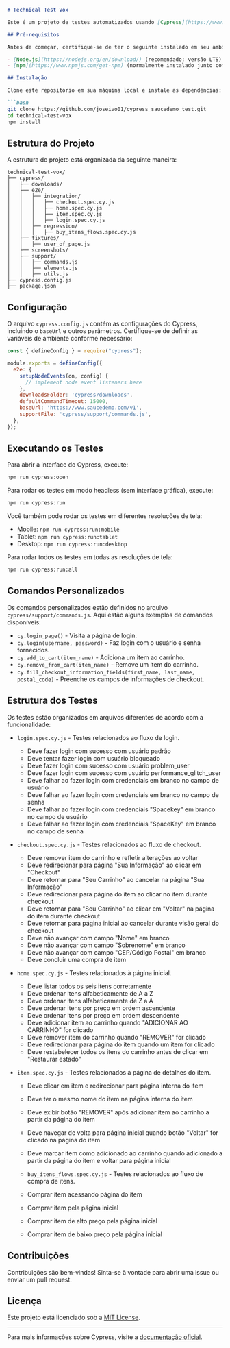 ```markdown
# Technical Test Vox

Este é um projeto de testes automatizados usando [Cypress](https://www.cypress.io/) para validar os fluxos de login e compra de itens no site de exemplo [Sauce Demo](https://www.saucedemo.com/).

## Pré-requisitos

Antes de começar, certifique-se de ter o seguinte instalado em seu ambiente:

- [Node.js](https://nodejs.org/en/download/) (recomendado: versão LTS)
- [npm](https://www.npmjs.com/get-npm) (normalmente instalado junto com o Node.js)

## Instalação

Clone este repositório em sua máquina local e instale as dependências:

```bash
git clone https://github.com/joseivo01/cypress_saucedemo_test.git
cd technical-test-vox
npm install
```

## Estrutura do Projeto

A estrutura do projeto está organizada da seguinte maneira:

```
technical-test-vox/
├── cypress/
│   ├── downloads/
│   ├── e2e/
│   │   ├── integration/
│   │   │   ├── checkout.spec.cy.js
│   │   │   ├── home.spec.cy.js
│   │   │   ├── item.spec.cy.js
│   │   │   ├── login.spec.cy.js
│   │   ├── regression/
│   │   │   ├── buy_itens_flows.spec.cy.js
│   ├── fixtures/
│   │   ├── user_of_page.js
│   ├── screenshots/
│   ├── support/
│   │   ├── commands.js
│   │   ├── elements.js
│   │   ├── utils.js
├── cypress.config.js
├── package.json
```

## Configuração

O arquivo `cypress.config.js` contém as configurações do Cypress, incluindo o `baseUrl` e outros parâmetros. Certifique-se de definir as variáveis de ambiente conforme necessário:

```javascript
const { defineConfig } = require("cypress");

module.exports = defineConfig({
  e2e: {
    setupNodeEvents(on, config) {
      // implement node event listeners here
    },
    downloadsFolder: 'cypress/downloads',
    defaultCommandTimeout: 15000,
    baseUrl: 'https://www.saucedemo.com/v1',
    supportFile: 'cypress/support/commands.js',
  },
});
```

## Executando os Testes

Para abrir a interface do Cypress, execute:

```bash
npm run cypress:open
```

Para rodar os testes em modo headless (sem interface gráfica), execute:

```bash
npm run cypress:run
```

Você também pode rodar os testes em diferentes resoluções de tela:

- Mobile: `npm run cypress:run:mobile`
- Tablet: `npm run cypress:run:tablet`
- Desktop: `npm run cypress:run:desktop`

Para rodar todos os testes em todas as resoluções de tela:

```bash
npm run cypress:run:all
```

## Comandos Personalizados

Os comandos personalizados estão definidos no arquivo `cypress/support/commands.js`. Aqui estão alguns exemplos de comandos disponíveis:

- `cy.login_page()` - Visita a página de login.
- `cy.login(username, password)` - Faz login com o usuário e senha fornecidos.
- `cy.add_to_cart(item_name)` - Adiciona um item ao carrinho.
- `cy.remove_from_cart(item_name)` - Remove um item do carrinho.
- `cy.fill_checkout_information_fields(first_name, last_name, postal_code)` - Preenche os campos de informações de checkout.

## Estrutura dos Testes

Os testes estão organizados em arquivos diferentes de acordo com a funcionalidade:

- `login.spec.cy.js` - Testes relacionados ao fluxo de login.
  - Deve fazer login com sucesso com usuário padrão
  - Deve tentar fazer login com usuário bloqueado
  - Deve fazer login com sucesso com usuário problem_user
  - Deve fazer login com sucesso com usuário performance_glitch_user
  - Deve falhar ao fazer login com credenciais em branco no campo de usuário
  - Deve falhar ao fazer login com credenciais em branco no campo de senha
  - Deve falhar ao fazer login com credenciais "Spacekey" em branco no campo de usuário
  - Deve falhar ao fazer login com credenciais "SpaceKey" em branco no campo de senha
  
- `checkout.spec.cy.js` - Testes relacionados ao fluxo de checkout.
  - Deve remover item do carrinho e refletir alterações ao voltar
  - Deve redirecionar para página "Sua Informação" ao clicar em "Checkout"
  - Deve retornar para "Seu Carrinho" ao cancelar na página "Sua Informação"
  - Deve redirecionar para página do item ao clicar no item durante checkout
  - Deve retornar para "Seu Carrinho" ao clicar em "Voltar" na página do item durante checkout
  - Deve retornar para página inicial ao cancelar durante visão geral do checkout
  - Deve não avançar com campo "Nome" em branco
  - Deve não avançar com campo "Sobrenome" em branco
  - Deve não avançar com campo "CEP/Código Postal" em branco
  - Deve concluir uma compra de item

- `home.spec.cy.js` - Testes relacionados à página inicial.
  - Deve listar todos os seis itens corretamente
  - Deve ordenar itens alfabeticamente de A a Z
  - Deve ordenar itens alfabeticamente de Z a A
  - Deve ordenar itens por preço em ordem ascendente
  - Deve ordenar itens por preço em ordem descendente
  - Deve adicionar item ao carrinho quando "ADICIONAR AO CARRINHO" for clicado
  - Deve remover item do carrinho quando "REMOVER" for clicado
  - Deve redirecionar para página do item quando um item for clicado
  - Deve restabelecer todos os itens do carrinho antes de clicar em "Restaurar estado"

- `item.spec.cy.js` - Testes relacionados à página de detalhes do item.
  - Deve clicar em item e redirecionar para página interna do item
  - Deve ter o mesmo nome do item na página interna do item
  - Deve exibir botão "REMOVER" após adicionar item ao carrinho a partir da página do item
  - Deve navegar de volta para página inicial quando botão "Voltar" for clicado na página do item
  - Deve marcar item como adicionado ao carrinho quando adicionado a partir da página do item e voltar para página inicial

  - `buy_itens_flows.spec.cy.js` - Testes relacionados ao fluxo de compra de itens.
  - Comprar item acessando página do item
  - Comprar item pela página inicial
  - Comprar item de alto preço pela página inicial
  - Comprar item de baixo preço pela página inicial

## Contribuições

Contribuições são bem-vindas! Sinta-se à vontade para abrir uma issue ou enviar um pull request.

## Licença

Este projeto está licenciado sob a [MIT License](LICENSE).

---

Para mais informações sobre Cypress, visite a [documentação oficial](https://docs.cypress.io/).
```
